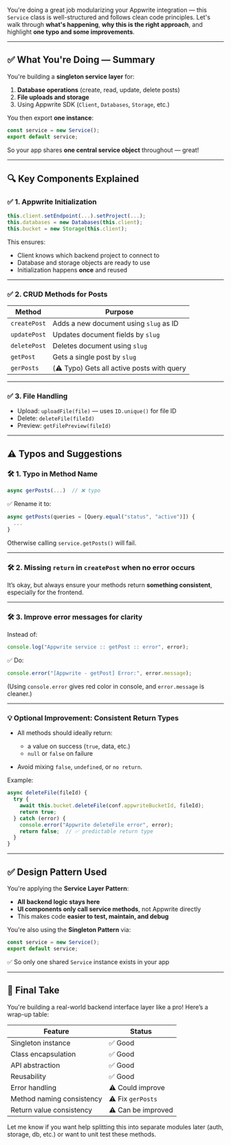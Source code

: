 You're doing a great job modularizing your Appwrite integration — this `Service` class is well-structured and follows clean code principles. Let's walk through **what's happening**, **why this is the right approach**, and highlight **one typo and some improvements**.

---

## ✅ What You're Doing — Summary

You're building a **singleton service layer** for:

1. **Database operations** (create, read, update, delete posts)
2. **File uploads and storage**
3. Using Appwrite SDK (`Client`, `Databases`, `Storage`, etc.)

You then export **one instance**:

```js
const service = new Service();
export default service;
```

So your app shares **one central service object** throughout — great!

---

## 🔍 Key Components Explained

### ✅ 1. Appwrite Initialization

```js
this.client.setEndpoint(...).setProject(...);
this.databases = new Databases(this.client);
this.bucket = new Storage(this.client);
```

This ensures:

* Client knows which backend project to connect to
* Database and storage objects are ready to use
* Initialization happens **once** and reused

---

### ✅ 2. CRUD Methods for Posts

| Method       | Purpose                                    |
| ------------ | ------------------------------------------ |
| `createPost` | Adds a new document using `slug` as ID     |
| `updatePost` | Updates document fields by `slug`          |
| `deletePost` | Deletes document using `slug`              |
| `getPost`    | Gets a single post by `slug`               |
| `gerPosts`   | (⚠️ Typo) Gets all active posts with query |

---

### ✅ 3. File Handling

* Upload: `uploadFile(file)` — uses `ID.unique()` for file ID
* Delete: `deleteFile(fileId)`
* Preview: `getFilePreview(fileId)`

---

## ⚠️ Typos and Suggestions

### 🛠️ 1. Typo in Method Name

```js
async gerPosts(...)  // ❌ typo
```

✅ Rename it to:

```js
async getPosts(queries = [Query.equal("status", "active")]) {
  ...
}
```

Otherwise calling `service.getPosts()` will fail.

---

### 🛠️ 2. Missing `return` in `createPost` when no error occurs

It’s okay, but always ensure your methods return **something consistent**, especially for the frontend.

---

### 🛠️ 3. Improve error messages for clarity

Instead of:

```js
console.log("Appwrite service :: getPost :: error", error);
```

✅ Do:

```js
console.error("[Appwrite - getPost] Error:", error.message);
```

(Using `console.error` gives red color in console, and `error.message` is cleaner.)

---

### 💡 Optional Improvement: Consistent Return Types

* All methods should ideally return:

  * a value on success (`true`, data, etc.)
  * `null` or `false` on failure
* Avoid mixing `false`, `undefined`, or `no return`.

Example:

```js
async deleteFile(fileId) {
  try {
    await this.bucket.deleteFile(conf.appwriteBucketId, fileId);
    return true;
  } catch (error) {
    console.error("Appwrite deleteFile error", error);
    return false;  // ✅ predictable return type
  }
}
```

---

## ✅ Design Pattern Used

You're applying the **Service Layer Pattern**:

* **All backend logic stays here**
* **UI components only call service methods**, not Appwrite directly
* This makes code **easier to test, maintain, and debug**

You're also using the **Singleton Pattern** via:

```js
const service = new Service();
export default service;
```

✅ So only one shared `Service` instance exists in your app

---

## 🧠 Final Take

You're building a real-world backend interface layer like a pro! Here’s a wrap-up table:

| Feature                   | Status             |
| ------------------------- | ------------------ |
| Singleton instance        | ✅ Good             |
| Class encapsulation       | ✅ Good             |
| API abstraction           | ✅ Good             |
| Reusability               | ✅ Good             |
| Error handling            | ⚠️ Could improve   |
| Method naming consistency | ⚠️ Fix `gerPosts`  |
| Return value consistency  | ⚠️ Can be improved |

Let me know if you want help splitting this into separate modules later (auth, storage, db, etc.) or want to unit test these methods.
